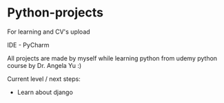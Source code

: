 # Python-projects
For learning and CV's upload

IDE - PyCharm

All projects are made by myself while learning python from udemy python course by Dr. Angela Yu :)

Current level / next steps:
- Learn about django
